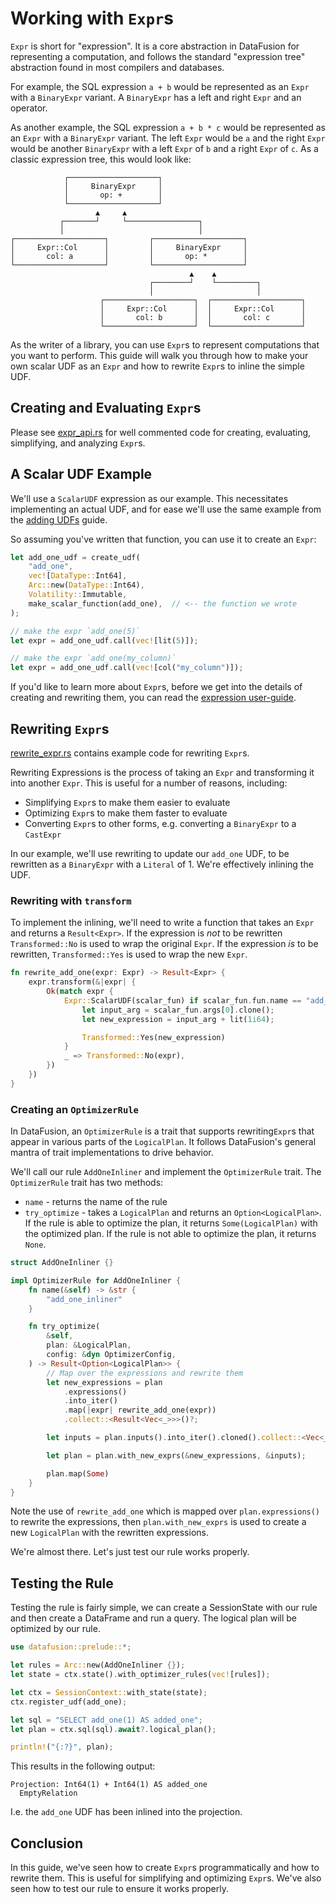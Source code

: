 <!---
  Licensed to the Apache Software Foundation (ASF) under one
  or more contributor license agreements.  See the NOTICE file
  distributed with this work for additional information
  regarding copyright ownership.  The ASF licenses this file
  to you under the Apache License, Version 2.0 (the
  "License"); you may not use this file except in compliance
  with the License.  You may obtain a copy of the License at

    http://www.apache.org/licenses/LICENSE-2.0

  Unless required by applicable law or agreed to in writing,
  software distributed under the License is distributed on an
  "AS IS" BASIS, WITHOUT WARRANTIES OR CONDITIONS OF ANY
  KIND, either express or implied.  See the License for the
  specific language governing permissions and limitations
  under the License.
-->

# Working with `Expr`s

<!-- https://github.com/apache/arrow-datafusion/issues/7304 -->

`Expr` is short for "expression". It is a core abstraction in DataFusion for representing a computation, and follows the standard "expression tree" abstraction found in most compilers and databases.

For example, the SQL expression `a + b` would be represented as an `Expr` with a `BinaryExpr` variant. A `BinaryExpr` has a left and right `Expr` and an operator.

As another example, the SQL expression `a + b * c` would be represented as an `Expr` with a `BinaryExpr` variant. The left `Expr` would be `a` and the right `Expr` would be another `BinaryExpr` with a left `Expr` of `b` and a right `Expr` of `c`. As a classic expression tree, this would look like:

```text
            ┌────────────────────┐
            │     BinaryExpr     │
            │       op: +        │
            └────────────────────┘
                   ▲     ▲
           ┌───────┘     └────────────────┐
           │                              │
┌────────────────────┐         ┌────────────────────┐
│     Expr::Col      │         │     BinaryExpr     │
│       col: a       │         │       op: *        │
└────────────────────┘         └────────────────────┘
                                        ▲    ▲
                               ┌────────┘    └─────────┐
                               │                       │
                    ┌────────────────────┐  ┌────────────────────┐
                    │     Expr::Col      │  │     Expr::Col      │
                    │       col: b       │  │       col: c       │
                    └────────────────────┘  └────────────────────┘
```

As the writer of a library, you can use `Expr`s to represent computations that you want to perform. This guide will walk you through how to make your own scalar UDF as an `Expr` and how to rewrite `Expr`s to inline the simple UDF.

## Creating and Evaluating `Expr`s

Please see [expr_api.rs](https://github.com/apache/arrow-datafusion/blob/main/datafusion-examples/examples/expr_api.rs) for well commented code for creating, evaluating, simplifying, and analyzing `Expr`s. 

## A Scalar UDF Example

We'll use a `ScalarUDF` expression as our example. This necessitates implementing an actual UDF, and for ease we'll use the same example from the [adding UDFs](./adding-udfs.md) guide.

So assuming you've written that function, you can use it to create an `Expr`:

```rust
let add_one_udf = create_udf(
    "add_one",
    vec![DataType::Int64],
    Arc::new(DataType::Int64),
    Volatility::Immutable,
    make_scalar_function(add_one),  // <-- the function we wrote
);

// make the expr `add_one(5)`
let expr = add_one_udf.call(vec![lit(5)]);

// make the expr `add_one(my_column)`
let expr = add_one_udf.call(vec![col("my_column")]);
```

If you'd like to learn more about `Expr`s, before we get into the details of creating and rewriting them, you can read the [expression user-guide](./../user-guide/expressions.md).

## Rewriting `Expr`s

[rewrite_expr.rs](https://github.com/apache/arrow-datafusion/blob/main/datafusion-examples/examples/rewrite_expr.rs) contains example code for rewriting `Expr`s.


Rewriting Expressions is the process of taking an `Expr` and transforming it into another `Expr`. This is useful for a number of reasons, including:

- Simplifying `Expr`s to make them easier to evaluate
- Optimizing `Expr`s to make them faster to evaluate
- Converting `Expr`s to other forms, e.g. converting a `BinaryExpr` to a `CastExpr`

In our example, we'll use rewriting to update our `add_one` UDF, to be rewritten as a `BinaryExpr` with a `Literal` of 1. We're effectively inlining the UDF.

### Rewriting with `transform`

To implement the inlining, we'll need to write a function that takes an `Expr` and returns a `Result<Expr>`. If the expression is _not_ to be rewritten `Transformed::No` is used to wrap the original `Expr`. If the expression _is_ to be rewritten, `Transformed::Yes` is used to wrap the new `Expr`.

```rust
fn rewrite_add_one(expr: Expr) -> Result<Expr> {
    expr.transform(&|expr| {
        Ok(match expr {
            Expr::ScalarUDF(scalar_fun) if scalar_fun.fun.name == "add_one" => {
                let input_arg = scalar_fun.args[0].clone();
                let new_expression = input_arg + lit(1i64);

                Transformed::Yes(new_expression)
            }
            _ => Transformed::No(expr),
        })
    })
}
```

### Creating an `OptimizerRule`

In DataFusion, an `OptimizerRule` is a trait that supports rewriting`Expr`s that appear in various parts of the `LogicalPlan`. It follows DataFusion's general mantra of trait implementations to drive behavior.

We'll call our rule `AddOneInliner` and implement the `OptimizerRule` trait. The `OptimizerRule` trait has two methods:

- `name` - returns the name of the rule
- `try_optimize` - takes a `LogicalPlan` and returns an `Option<LogicalPlan>`. If the rule is able to optimize the plan, it returns `Some(LogicalPlan)` with the optimized plan. If the rule is not able to optimize the plan, it returns `None`.

```rust
struct AddOneInliner {}

impl OptimizerRule for AddOneInliner {
    fn name(&self) -> &str {
        "add_one_inliner"
    }

    fn try_optimize(
        &self,
        plan: &LogicalPlan,
        config: &dyn OptimizerConfig,
    ) -> Result<Option<LogicalPlan>> {
        // Map over the expressions and rewrite them
        let new_expressions = plan
            .expressions()
            .into_iter()
            .map(|expr| rewrite_add_one(expr))
            .collect::<Result<Vec<_>>>()?;

        let inputs = plan.inputs().into_iter().cloned().collect::<Vec<_>>();

        let plan = plan.with_new_exprs(&new_expressions, &inputs);

        plan.map(Some)
    }
}
```

Note the use of `rewrite_add_one` which is mapped over `plan.expressions()` to rewrite the expressions, then `plan.with_new_exprs` is used to create a new `LogicalPlan` with the rewritten expressions.

We're almost there. Let's just test our rule works properly.

## Testing the Rule

Testing the rule is fairly simple, we can create a SessionState with our rule and then create a DataFrame and run a query. The logical plan will be optimized by our rule.

```rust
use datafusion::prelude::*;

let rules = Arc::new(AddOneInliner {});
let state = ctx.state().with_optimizer_rules(vec![rules]);

let ctx = SessionContext::with_state(state);
ctx.register_udf(add_one);

let sql = "SELECT add_one(1) AS added_one";
let plan = ctx.sql(sql).await?.logical_plan();

println!("{:?}", plan);
```

This results in the following output:

```text
Projection: Int64(1) + Int64(1) AS added_one
  EmptyRelation
```

I.e. the `add_one` UDF has been inlined into the projection.

## Conclusion

In this guide, we've seen how to create `Expr`s programmatically and how to rewrite them. This is useful for simplifying and optimizing `Expr`s. We've also seen how to test our rule to ensure it works properly.
